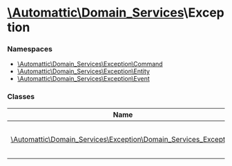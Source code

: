 # [\Automattic](../namespaces/automattic.md)[\Domain_Services](../namespaces/automattic-domain-services.md)\Exception

### Namespaces

* [\Automattic\Domain_Services\Exception\Command](../namespaces/automattic-domain-services-exception-command.md)
* [\Automattic\Domain_Services\Exception\Entity](../namespaces/automattic-domain-services-exception-entity.md)
* [\Automattic\Domain_Services\Exception\Event](../namespaces/automattic-domain-services-exception-event.md)

### Classes

| Name | Summary |
|------|---------|
| [\Automattic\Domain_Services\Exception\Domain_Services_Exception](../classes/Automattic-Domain-Services-Exception-Domain-Services-Exception.md) | Base class for all DSAPI exceptions. |
